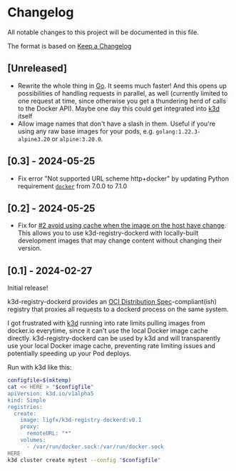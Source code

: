 # Changelog

All notable changes to this project will be documented in this file.

The format is based on [Keep a Changelog](https://keepachangelog.com/en/1.1.0/)

## [Unreleased]

- Rewrite the whole thing in [Go](https://go.dev/). It seems much faster! And this opens up possibilities of handling requests in parallel, as well (currently limited to one request at time, since otherwise you get a thundering herd of calls to the Docker API). Maybe one day this could get integrated into [k3d](https://k3d.io/) itself
- Allow image names that don't have a slash in them. Useful if you're using any raw base images for your pods, e.g. `golang:1.22.3-alpine3.20` or `alpine:3.20.0`.

## [0.3] - 2024-05-25

- Fix error "Not supported URL scheme http+docker" by updating Python requirement [`docker`](https://pypi.org/project/docker/) from 7.0.0 to 7.1.0

## [0.2] - 2024-05-25

- Fix for [#2 avoid using cache when the image on the host have change](https://github.com/ligfx/k3d-registry-dockerd/issues/2). This allows you to use k3d-registry-dockerd with locally-built development images that may change content without changing their version.

## [0.1] - 2024-02-27

Initial release!

k3d-registry-dockerd provides an [OCI Distribution Spec](https://github.com/opencontainers/distribution-spec)-compliant(ish)
registry that proxies all requests to a dockerd process on the same system.

I got frustrated with [k3d](https://k3d.io/) running into rate limits pulling images from docker.io
everytime, since it can't use the local Docker image cache directly. k3d-registry-dockerd can be
used by k3d and will transparently use your local Docker image cache, preventing rate limiting issues
and potentially speeding up your Pod deploys.

Run with k3d like this:

```sh
configfile=$(mktemp)
cat << HERE > "$configfile"
apiVersion: k3d.io/v1alpha5
kind: Simple
registries:
  create:
    image: ligfx/k3d-registry-dockerd:v0.1
    proxy:
      remoteURL: "*"
    volumes:
      - /var/run/docker.sock:/var/run/docker.sock
HERE
k3d cluster create mytest --config "$configfile"
```